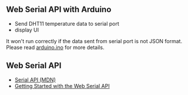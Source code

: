 ## Web Serial API with Arduino

* Send DHT11 temperature data to serial port
* display UI

It won't run correctly if the data sent from serial port is not JSON format. Please read [arduino.ino](./src/arduino.ino) for more details.

## Web Serial API

- [Serial API (MDN)](https://developer.mozilla.org/en-US/docs/Web/API/Serial)
- [Getting Started with the Web Serial API](https://codelabs.developers.google.com/codelabs/web-serial#0)
